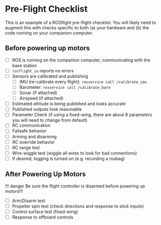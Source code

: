 # Pre-Flight Checklist

This is an example of a ROSflight pre-flight checklist. You will likely need to augment this with checks specific to both (a) your hardware and (b) the code running on your companion computer.

## Before powering up motors
- [ ] ROS is running on the companion computer, communicating with the base station
- [ ] `rosflight_io` reports no errors
- [ ] Sensors are calibrated and publishing
    + [ ] IMU (re-calibrate every flight): `rosservice call /calibrate_imu`
    + [ ] Barometer: `rosservice call /calibrate_baro`
    + [ ] Sonar (if attached)
    + [ ] Airspeed (if attached)
- [ ] Estimated attitude is being published and looks accurate
- [ ] Published outputs look reasonable
- [ ] Parameter Check (if using a fixed-wing, there are about 8 parameters you will need to change from default)
- [ ] RC communication
- [ ] Failsafe behavior
- [ ] Arming and disarming
- [ ] RC override behavior
- [ ] RC range test
- [ ] Wire-wiggle test (wiggle all wires to look for bad connections)
- [ ] If desired, logging is turned on (e.g. recording a rosbag)

## After Powering Up Motors

!!! danger
    Be sure the flight controller is disarmed before powering up motors!!!
- [ ] Arm/Disarm test
- [ ] Propeller spin test (check directions and response to stick inputs)
- [ ] Control surface test (fixed-wing)
- [ ] Response to offboard controls
